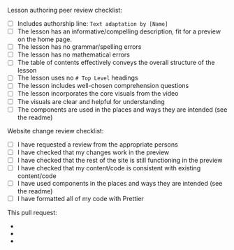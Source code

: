 <!-- Use this checklist if you're authoring a lesson -->

Lesson authoring peer review checklist:

- [ ] Includes authorship line: `Text adaptation by [Name]`
- [ ] The lesson has an informative/compelling description, fit for a preview on the home page.
- [ ] The lesson has no grammar/spelling errors
- [ ] The lesson has no mathematical errors
- [ ] The table of contents effectively conveys the overall structure of the lesson
- [ ] The lesson uses no `# Top Level` headings
- [ ] The lesson includes well-chosen comprehension questions
- [ ] The lesson incorporates the core visuals from the video
- [ ] The visuals are clear and helpful for understanding
- [ ] The components are used in the places and ways they are intended (see the readme)

<!-- Use this checklist if you're making any other changes to the website -->

Website change review checklist:

- [ ] I have requested a review from the appropriate persons
- [ ] I have checked that my changes work in the preview
- [ ] I have checked that the rest of the site is still functioning in the preview
- [ ] I have checked that my content/code is consistent with existing content/code
- [ ] I have used components in the places and ways they are intended (see the readme)
- [ ] I have formatted all of my code with Prettier

<!-- List what this pull request adds/changes/removes/fixes. Paste into message box when you squash merge. -->

This pull request:

-
-
-
